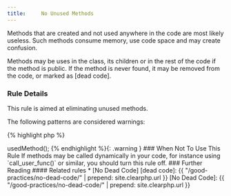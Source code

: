 ```yaml
---
title:     No Unused Methods
---
```


Methods that are created and not used anywhere in the code are most likely useless. Such methods consume memory, use code space and may create confusion.

Methods may be uses in the class, its children or in the rest of the code if the method is public. If the method is never found, it may be removed from the code, or marked as [dead code].


### Rule Details

This rule is aimed at eliminating unused methods.

The following patterns are considered warnings:

{% highlight php %}
<?php
class foo {
	public function unusedMethod() {}
	
	public function usedMethod() {}
}

$bar = new foo();
$bar->usedMethod();

{% endhighlight %}{: .warning }


### When Not To Use This Rule

If methods may be called dynamically in your code, for instance using `call_user_func()` or similar, you should turn this rule off.


### Further Reading


#### Related rules

* [No Dead Code]


[dead code]: {{ "/good-practices/no-dead-code/" | prepend: site.clearphp.url }}
[No Dead Code]: {{ "/good-practices/no-dead-code/" | prepend: site.clearphp.url }}